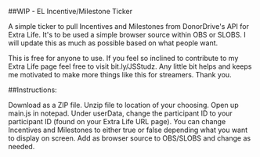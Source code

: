 ##WIP - EL Incentive/Milestone Ticker

A simple ticker to pull Incentives and Milestones from DonorDrive's API for Extra Life. It's to be used a simple browser source within OBS or SLOBS. I will update this as much as possible based on what people want.

This is free for anyone to use. If you feel so inclined to contribute to my Extra Life page feel free to visit bit.ly/JSStudz. Any little bit helps and keeps me motivated to make more things like this for streamers. Thank you.

##Instructions:

Download as a ZIP file.
Unzip file to location of your choosing.
Open up main.js in notepad.
Under userData, change the participant ID to your participant ID (found on your Extra Life URL page).
You can change Incentives and Milestones to either true or false depending what you want to display on screen.
Add as browser source to OBS/SLOBS and change as needed.
